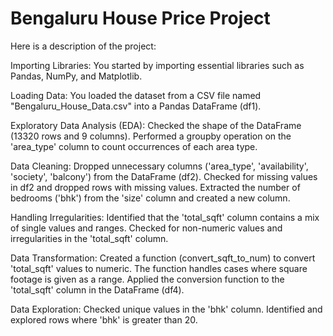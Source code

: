 # Bengaluru House Price Project
Here is a description of the project:

Importing Libraries: You started by importing essential libraries such as Pandas, NumPy, and Matplotlib.

Loading Data: You loaded the dataset from a CSV file named "Bengaluru_House_Data.csv" into a Pandas DataFrame (df1).

Exploratory Data Analysis (EDA):
Checked the shape of the DataFrame (13320 rows and 9 columns).
Performed a groupby operation on the 'area_type' column to count occurrences of each area type.

Data Cleaning:
Dropped unnecessary columns ('area_type', 'availability', 'society', 'balcony') from the DataFrame (df2).
Checked for missing values in df2 and dropped rows with missing values.
Extracted the number of bedrooms ('bhk') from the 'size' column and created a new column.

Handling Irregularities:
Identified that the 'total_sqft' column contains a mix of single values and ranges.
Checked for non-numeric values and irregularities in the 'total_sqft' column.

Data Transformation:
Created a function (convert_sqft_to_num) to convert 'total_sqft' values to numeric. The function handles cases where square footage is given as a range.
Applied the conversion function to the 'total_sqft' column in the DataFrame (df4).

Data Exploration:
Checked unique values in the 'bhk' column.
Identified and explored rows where 'bhk' is greater than 20.
